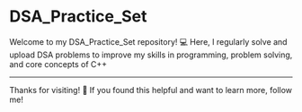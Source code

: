 # DSA_Practice_Set

Welcome to my DSA_Practice_Set repository! 💻
Here, I regularly solve and upload DSA problems to improve my skills in programming, problem solving, and core concepts of C++

-----
Thanks for visiting! 🌟 
If you found this helpful and want to learn more, follow me!   
